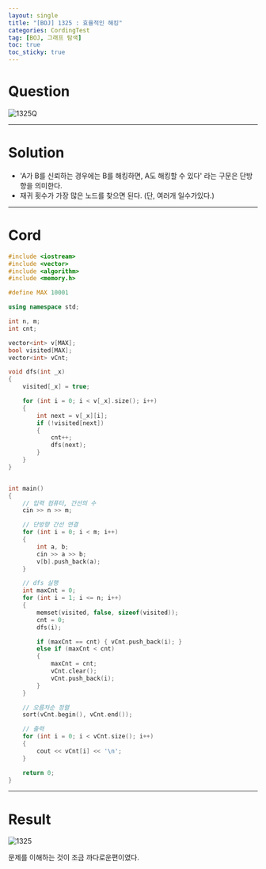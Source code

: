 ```yaml
---
layout: single
title: "[BOJ] 1325 : 효율적인 해킹"
categories: CordingTest
tag: [BOJ, 그래프 탐색]
toc: true
toc_sticky: true
---
```



# Question
![1325Q](https://user-images.githubusercontent.com/97664446/182281154-d74bd6b8-da6d-42b1-8e89-edfbb514102a.PNG)

***

# Solution
- 'A가 B를 신뢰하는 경우에는 B를 해킹하면, A도 해킹할 수 있다' 라는 구문은 단방향을 의미한다.
- 재귀 횟수가 가장 많은 노드를 찾으면 된다. (단, 여러개 일수가있다.)

***

# Cord
```c++
#include <iostream>
#include <vector>
#include <algorithm>
#include <memory.h>

#define MAX 10001

using namespace std;

int n, m;
int cnt;

vector<int> v[MAX];
bool visited[MAX];
vector<int> vCnt;

void dfs(int _x)
{
	visited[_x] = true;

	for (int i = 0; i < v[_x].size(); i++)
	{
		int next = v[_x][i];
		if (!visited[next])
		{
			cnt++;
			dfs(next);
		}
	}
}


int main()
{
	// 입력 컴퓨터, 간선의 수
	cin >> n >> m;

	// 단방향 간선 연결
	for (int i = 0; i < m; i++)
	{
		int a, b;
		cin >> a >> b;
		v[b].push_back(a);
	}

	// dfs 실행
	int maxCnt = 0;
	for (int i = 1; i <= n; i++)
	{
		memset(visited, false, sizeof(visited));
		cnt = 0;
		dfs(i);

		if (maxCnt == cnt) { vCnt.push_back(i); }
		else if (maxCnt < cnt)
		{
			maxCnt = cnt;
			vCnt.clear();
			vCnt.push_back(i);
		}
	}

	// 오름차순 정렬
	sort(vCnt.begin(), vCnt.end());

	// 출력
	for (int i = 0; i < vCnt.size(); i++)
	{
		cout << vCnt[i] << '\n';
	}

	return 0;
}
```

***

# Result
![1325](https://user-images.githubusercontent.com/97664446/182281145-4b9d79b3-94f2-4034-8fec-8dcf204e7f80.PNG)

문제를 이해하는 것이 조금 까다로운편이였다.